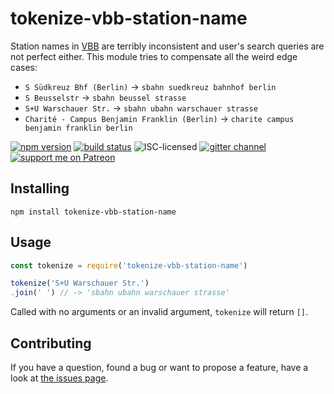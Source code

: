# tokenize-vbb-station-name

Station names in [VBB](http://www.vbb.de) are terribly inconsistent and user's search queries are not perfect either. This module tries to compensate all the weird edge cases:

- `S Südkreuz Bhf (Berlin)` -> `sbahn suedkreuz bahnhof berlin`
- `S Beusselstr` -> `sbahn beussel strasse`
- `S+U Warschauer Str.` -> `sbahn ubahn warschauer strasse`
- `Charité - Campus Benjamin Franklin (Berlin)` -> `charite campus benjamin franklin berlin`

[![npm version](https://img.shields.io/npm/v/tokenize-vbb-station-name.svg)](https://www.npmjs.com/package/tokenize-vbb-station-name)
[![build status](https://img.shields.io/travis/derhuerst/tokenize-vbb-station-name.svg)](https://travis-ci.org/derhuerst/tokenize-vbb-station-name)
![ISC-licensed](https://img.shields.io/github/license/derhuerst/tokenize-vbb-station-name.svg)
[![gitter channel](https://badges.gitter.im/derhuerst/vbb-rest.svg)](https://gitter.im/derhuerst/vbb-rest)
[![support me on Patreon](https://img.shields.io/badge/support%20me-on%20patreon-fa7664.svg)](https://patreon.com/derhuerst)


## Installing

```shell
npm install tokenize-vbb-station-name
```


## Usage

```js
const tokenize = require('tokenize-vbb-station-name')

tokenize('S+U Warschauer Str.')
.join(' ') // -> 'sbahn ubahn warschauer strasse'
```

Called with no arguments or an invalid argument, `tokenize` will return `[]`.


## Contributing

If you have a question, found a bug or want to propose a feature, have a look at [the issues page](https://github.com/derhuerst/tokenize-vbb-station-name/issues).
